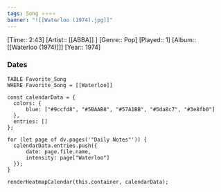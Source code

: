 ```yaml
---
tags: Song ⭐⭐⭐⭐ 
banner: "![[Waterloo (1974).jpg]]"
---
```

[Time:: 2:43]
[Artist:: [[ABBA]] ]
[Genre:: Pop]
[Played:: 1]
[Album:: [[Waterloo (1974)]]]
[Year:: 1974]
### Dates
````dataview
TABLE Favorite_Song
WHERE Favorite_Song = [[Waterloo]]
````
  ```dataviewjs
const calendarData = { 
	colors: { 
		blue: ["#9ccfd8", "#5BAAB8", "#57A1BB", "#5da8c7", "#3e8fb0"] 
	}, 
	entries: [] 
}; 

for (let page of dv.pages('"Daily Notes"')) { 
	calendarData.entries.push({ 
		date: page.file.name, 
		intensity: page["Waterloo"]
	}); 
} 

renderHeatmapCalendar(this.container, calendarData);
```

